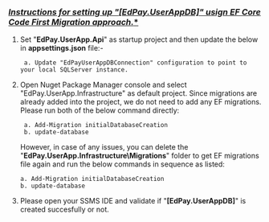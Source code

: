 ### <ins> ﻿***Instructions for setting up "**[EdPay.UserAppDB]**" usign EF Core Code First Migration approach.**

1) Set "**EdPay.UserApp.Api**" as startup project and then update the below in **appsettings.json** file:-

		a. Update "EdPayUserAppDBConnection" configuration to point to your local SQLServer instance.

2) Open Nuget Package Manager console and select "EdPay.UserApp.Infrastructure" as default project. Since migrations are already added into the project, we do not need to add any EF migrations. Please run both of the below command directly:

     	a. Add-Migration initialDatabaseCreation
	    b. update-database

    However, in case of any issues, you can delete the "**EdPay.UserApp.Infrastructure\Migrations**" folder to get EF migrations file again and run the below commands in sequence as listed:
	
       a. Add-Migration initialDatabaseCreation
	   b. update-database

3) Please open your SSMS IDE and validate if "**[EdPay.UserAppDB]**" is created succesfully or not.   
